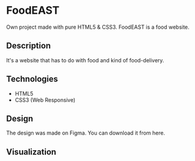 # FoodEAST
Own project made with pure HTML5 &amp; CSS3. FoodEAST is a food website.

## Description

It's a website that has to do with food and kind of food-delivery. 

## Technologies

- HTML5
- CSS3 (Web Responsive)

## Design

The design was made on Figma. You can download it from here. 

## Visualization
